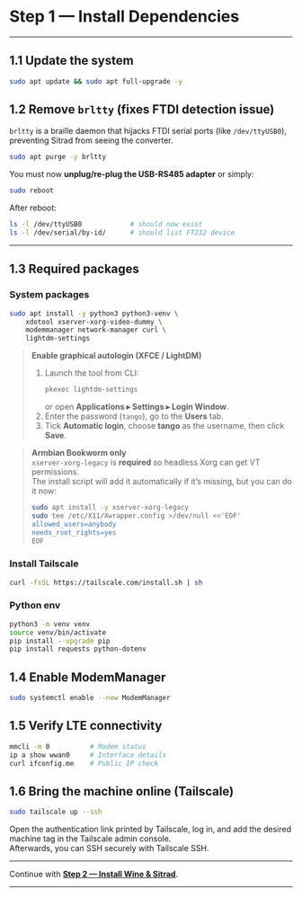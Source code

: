 
# Step 1 — Install Dependencies
---

## 1.1 Update the system
```bash
sudo apt update && sudo apt full-upgrade -y
```

## 1.2 Remove `brltty` (fixes FTDI detection issue)

`brltty` is a braille daemon that hijacks FTDI serial ports (like `/dev/ttyUSB0`), preventing Sitrad from seeing the converter.

```bash
sudo apt purge -y brltty
```

You must now **unplug/re-plug the USB-RS485 adapter** or simply:

```bash
sudo reboot
```

After reboot:

```bash
ls -l /dev/ttyUSB0            # should now exist
ls -l /dev/serial/by-id/      # should list FT232 device
```

---

## 1.3 Required packages

### System packages
```bash
sudo apt install -y python3 python3-venv \
    xdotool xserver-xorg-video-dummy \
    modemmanager network-manager curl \
    lightdm-settings
```

> **Enable graphical autologin (XFCE / LightDM)**  
> 1. Launch the tool from CLI:  
>    ```bash
>    pkexec lightdm-settings
>    ```  
>    or open **Applications ▸ Settings ▸ Login Window**.  
> 2. Enter the password (`tango`), go to the **Users** tab.  
> 3. Tick **Automatic login**, choose **tango** as the username, then click **Save**.

> **Armbian Bookworm only**  
> `xserver-xorg-legacy` is **required** so headless Xorg can get VT permissions.  
> The install script will add it automatically if it’s missing, but you can do it now:
> ```bash
> sudo apt install -y xserver-xorg-legacy
> sudo tee /etc/X11/Xwrapper.config >/dev/null <<'EOF'
> allowed_users=anybody
> needs_root_rights=yes
> EOF
> ```

### Install Tailscale
```bash
curl -fsSL https://tailscale.com/install.sh | sh
```

### Python env
```bash
python3 -m venv venv
source venv/bin/activate
pip install --upgrade pip
pip install requests python-dotenv
```

## 1.4 Enable ModemManager
```bash
sudo systemctl enable --now ModemManager
```

## 1.5 Verify LTE connectivity
```bash
mmcli -m 0          # Modem status
ip a show wwan0     # Interface details
curl ifconfig.me    # Public IP check
```

## 1.6 Bring the machine online (Tailscale)
```bash
sudo tailscale up --ssh
```

Open the authentication link printed by Tailscale, log in, and add the desired machine tag in the Tailscale admin console.  
Afterwards, you can SSH securely with Tailscale SSH.

---

Continue with **[Step 2 — Install Wine & Sitrad](install_sitrad.md)**.

---
